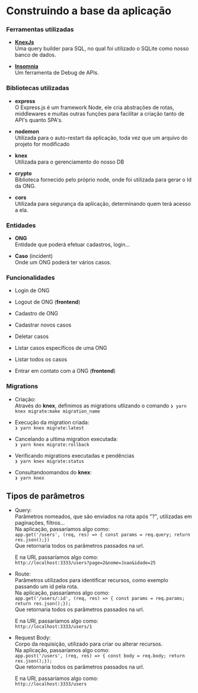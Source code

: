 
# Construindo a base da aplicação

### Ferramentas utilizadas

* **[KnexJs](http://knexjs.org/)**  
  Uma query builder para SQL, no qual foi utilizado o SQLite como nosso banco de dados.

* **[Insomnia](https://insomnia.rest/)**  
  Um ferramenta de Debug de APIs.

### Bibliotecas utilizadas

* **express**  
  O Express.js é um framework Node, ele cria abstrações de rotas, middlewares e muitas outras funções para facilitar a criação tanto de API's quanto SPA's.

* **nodemon**  
  Utilizada para o auto-restart da aplicação, toda vez que um arquivo do projeto for modificado

* **knex**  
  Utilizada para o gerenciamento do nosso DB

* **crypto**  
  Biblioteca fornecido pelo próprio node, onde foi utilizada para gerar o Id da ONG.

* **cors**  
  Utilizada para segurança da aplicação, determinando quem terá acesso a ela.

### Entidades

* **ONG**  
  Entidade que poderá efetuar cadastros, login...

* **Caso** (incident)  
  Onde um ONG poderá ter vários casos.

### Funcionalidades

* Login de ONG

* Logout de ONG (**frontend**)

* Cadastro de ONG

* Cadastrar novos casos

* Deletar casos

* Listar casos específicos de uma ONG

* Listar todos os casos

* Entrar em contato com a ONG (**frontend**)

### Migrations

* Criação:  
Através do **knex**, definimos as migrations utlizando o comando `❯ yarn knex migrate:make migration_name`

* Execução da migration criada:  
  `❯ yarn knex migrate:latest`

* Cancelando a ultima migration executada:  
  `❯ yarn knex migrate:rollback`

* Verificando migrations executadas e pendências  
  `❯ yarn knex migrate:status`

* Consultandoomandos do **knex**:  
  `❯ yarn knex`

## Tipos de parâmetros

* Query:  
  Parâmetros nomeados, que são enviados na rota após "?", utilizadas em paginações, filtros...  
  Na aplicação, passaríamos algo como:  
  `app.get('/users', (req, res) => { const params = req.query; return res.json();})`  
  Que retornaria todos os parâmetros passados na url.  

  E na URl, passaríamos algo como:  
  `http://localhost:3333/users?page=2&nome=Joao&idade=25`

* Route:  
  Parâmetros utilizados para identificar recursos, como exemplo passando um id pela rota.  
  Na aplicação, passaríamos algo como:  
  `app.get('/users/:id', (req, res) => { const params = req.params; return res.json();});`  
  Que retornaria todos os parâmetros passados na url.

  E na URl, passaríamos algo como:  
  `http://localhost:3333/users/1`

* Request Body:  
  Corpo da requisição, utilizado para criar ou alterar recursos.  
  Na aplicação, passaríamos algo como:  
  `app.post('/users', (req, res) => { const body = req.body; return res.json();});`  
  Que retornaria todos os parâmetros passados na url.

  E na URl, passaríamos algo como:  
  `http://localhost:3333/users`